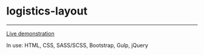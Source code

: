# logistics-layout

***

[Live demonstration](http://portfel.16mb.com/test4/) 

In use: HTML, CSS, SASS/SCSS, Bootstrap, Gulp, jQuery 
